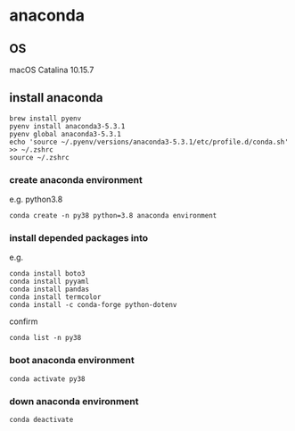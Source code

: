 # anaconda

## OS

macOS Catalina 10.15.7

## install anaconda

```
brew install pyenv
pyenv install anaconda3-5.3.1
pyenv global anaconda3-5.3.1
echo 'source ~/.pyenv/versions/anaconda3-5.3.1/etc/profile.d/conda.sh' >> ~/.zshrc
source ~/.zshrc
```

### create anaconda environment

e.g. python3.8
```
conda create -n py38 python=3.8 anaconda environment
```

### install depended packages into 

e.g.
```
conda install boto3
conda install pyyaml
conda install pandas
conda install termcolor
conda install -c conda-forge python-dotenv
```
confirm
```
conda list -n py38
```

### boot anaconda environment
```
conda activate py38
```

### down anaconda environment
```
conda deactivate
```
